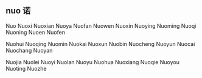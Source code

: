 nuo  诺
---

Nuo Nuoxi Nuoxian Nuoya Nuofan Nuowen Nuoxin Nuoying Nuoming Nuoqi Nuoning Nuoen Nuofen 

Nuohui Nuoqing Nuomin Nuokai Nuoxun Nuobin Nuocheng Nuoyun Nuocai Nuochang Nuoyan 

Nuojia Nuolei Nuoyi Nuolan Nuoyu Nuohua Nuoxiang Nuoqie Nuoyou Nuoting Nuozhe 
